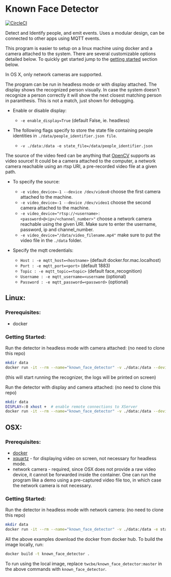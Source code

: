 # Known Face Detector

[![CircleCI](https://circleci.com/gh/twlabs/face-recognition-workspace.svg?style=svg&circle-token=a7216b8a8bcb8065391871ca619301bcbefcda75)](https://circleci.com/gh/twlabs/face-recognition-workspace)

Detect and Identify people, and emit events. Uses a modular design, can be connected to other apps using MQTT events.

This program is easier to setup on a linux machine using docker and a camera attached to the system. There are several customizable options detailed below. To quickly get started jump to the [getting started](#getting-started) section below.

In OS X, only network cameras are supported.

The program can be run in headless mode or with display attached. The display shows the recognized person visually. In case the system doesn't recognize a person correctly it will show the next closest matching person in paranthesis. This is not a match, just shown for debugging.

* Enable or disable display: 
  * `-e enable_display=True` (default False, ie. headless)

* The following flags specify to store the state file containing people identities in `./data/people_identifier.json file`.
  * `-v ./data:/data -e state_file=/data/people_identifier.json`

The source of the video feed can be anything that [OpenCV](https://opencv.org/) supports as video source! It could be a camera attached to the computer, a network camera reachable using an rtsp URI, a pre-recorded video file at a given path.

* To specify the source:
  * `-e video_device=-1 --device /dev/video0` choose the first camera attached to the machine.
  * `-e video_device=-1 --device /dev/video1` choose the second camera attached to the machine.
  * `-e video_device="rtsp://<username>:<password>@<ip>/<channel_number>"` choose a network camera reachable using the given URI. Make sure to enter the username, password, ip and channel_number.
  * `-e video_device="/data/video_filename.mp4"` make sure to put the video file in the `./data` folder.

* Specify the mqtt credentials:
  * `Host : -e mqtt_host=<hostname>` (default docker.for.mac.localhost)
  * `Port : -e mqtt_port=<port>` (default 1883)
  * `Topic : -e mqtt_topic=<topic>` (default face_recognition)
  * `Username : -e mqtt_username=<username` (optional)
  * `Password : -e mqtt_password=<password>` (optional)

## Linux:
### Prerequisites:
* docker
### Getting Started:
Run the detector in headless mode with camera attached: (no need to clone this repo)
```bash
mkdir data
docker run -it --rm --name="known_face_detector" -v ./data:/data --device /dev/video0 -e video_device=-1 -e state_file=/data/people_identifier.json twcbe/known_face_detector:master
```
(this will start running the recognizer, the logs will be printed on screen)

Run the detector with display and camera attached: (no need to clone this repo)
```bash
mkdir data
DISPLAY=:0 xhost +  # enable remote connections to XServer
docker run -it --rm --name="known_face_detector" -v ./data:/data --device /dev/video0 -e enable_display=true --net=host --ipc=host -v /tmp/X11-unix:/tmp/X11-unix -e DISPLAY=:0 -e video_device=-1 -e state_file=/data/people_identifier.json twcbe/known_face_detector:master
```

## OSX:
### Prerequisites:
* [docker](https://www.docker.com/)
* [xquartz](https://www.xquartz.org/) - for displaying video on screen, not necessary for headless mode.
* network camera - required, since OSX does not provide a raw video device, it cannot be forwarded inside the container. One can run the program like a demo using a pre-captured video file too, in which case the network camera is not necessary.

### Getting Started:
Run the detector in headless mode with network camera: (no need to clone this repo)
```bash
mkdir data
docker run -it --rm --name="known_face_detector" -v ./data:/data -e state_file=/data/people_identifier.json -e video_device="rtsp://<username>:<password>@<ip.ip.ip.ip>/<channel_number>" twcbe/known_face_detector:master
```

All the above examples download the docker from docker hub. To build the image locally, run:
```bash
docker build -t known_face_detector .
```

To run using the local image, replace `twcbe/known_face_detector:master` in the above commands with `known_face_detector`.
